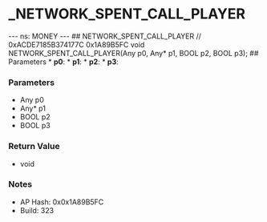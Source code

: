 # _NETWORK_SPENT_CALL_PLAYER

--- ns: MONEY --- ## NETWORK_SPENT_CALL_PLAYER  // 0xACDE7185B374177C 0x1A89B5FC void NETWORK_SPENT_CALL_PLAYER(Any p0, Any* p1, BOOL p2, BOOL p3);   ## Parameters * **p0**: * **p1**: * **p2**: * **p3**:

### Parameters
* Any p0
* Any* p1
* BOOL p2
* BOOL p3

### Return Value
* void

### Notes
* AP Hash: 0x0x1A89B5FC
* Build: 323

